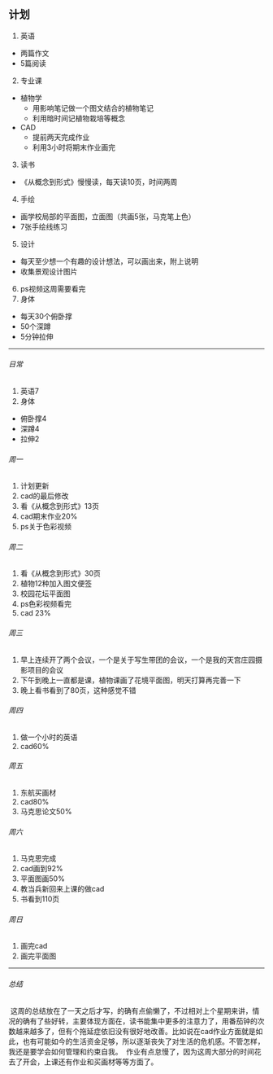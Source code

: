 ## 计划
1. 英语
  - 两篇作文
  - 5篇阅读
2. 专业课
  - 植物学
    - 用影响笔记做一个图文结合的植物笔记
    - 利用暗时间记植物栽培等概念
  - CAD
    - 提前两天完成作业
    - 利用3小时将期末作业画完
3. 读书
  - 《从概念到形式》慢慢读，每天读10页，时间两周
4. 手绘
  - 画学校局部的平面图，立面图（共画5张，马克笔上色）
  - 7张手绘线练习
5. 设计
  - 每天至少想一个有趣的设计想法，可以画出来，附上说明
  - 收集景观设计图片
6. ps视频这周需要看完
7. 身体
  - 每天30个俯卧撑
  - 50个深蹲
  - 5分钟拉伸
  
---

###### 日常
1. 英语7
2. 身体
  - 俯卧撑4
  - 深蹲4
  - 拉伸2
  
###### 周一
1. 计划更新
1. cad的最后修改
1. 看《从概念到形式》13页
1. cad期末作业20%
1. ps关于色彩视频

###### 周二
1. 看《从概念到形式》30页
1. 植物12种加入图文便签
1. 校园花坛平面图
1. ps色彩视频看完
1. cad  23%

###### 周三
1. 早上连续开了两个会议，一个是关于写生带团的会议，一个是我的天宫庄园摄影项目的会议
2. 下午到晚上一直都是课，植物课画了花境平面图，明天打算再完善一下
1. 晚上看书看到了80页，这种感觉不错

###### 周四 
1. 做一个小时的英语
1. cad60%

###### 周五
1. 东航买画材
1. cad80%
1. 马克思论文50%

###### 周六
1. 马克思完成
1. cad画到92%
1. 平面图画50%
1. 教当兵新回来上课的做cad
1. 书看到110页

###### 周日
1. 画完cad
1. 画完平面图

---
###### 总结
  这周的总结放在了一天之后才写，的确有点偷懒了，不过相对上个星期来讲，情况的确有了些好转，主要体现方面在，读书能集中更多的注意力了，用番茄钟的次数越来越多了，但有个拖延症依旧没有很好地改善。比如说在cad作业方面就是如此，也有可能如今的生活资金足够，所以逐渐丧失了对生活的危机感。不管怎样，我还是要学会如何管理和约束自我。
  作业有点怠慢了，因为这周大部分的时间花去了开会，上课还有作业和买画材等等方面了。
